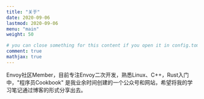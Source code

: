 ```yaml
---
title: "关于"
date: 2020-09-06
lastmod: 2020-09-06
menu: "main"
weight: 50

# you can close something for this content if you open it in config.toml.
comment: true
mathjax: true
---
```


Envoy社区Member，目前专注Envoy二次开发，熟悉Linux、C++，Rust入门中，"程序员Cookbook"
是我业余时间创建的一个公众号和网站，希望将我的学习笔记通过博客的形式分享出去。